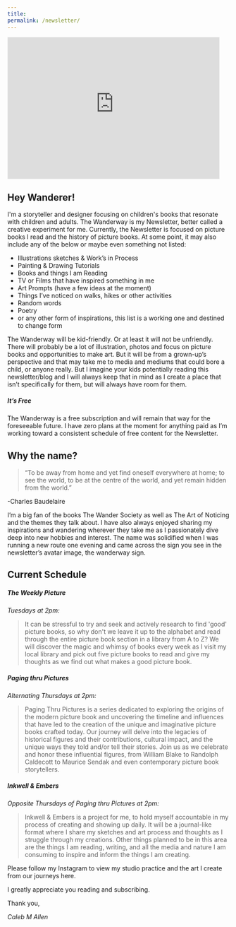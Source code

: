 ```yaml
---
title: 
permalink: /newsletter/
---
```

<iframe src="https://thewanderway.substack.com/embed" width="480" height="320" style="border:1px solid #EEE; background:white;" frameborder="0" scrolling="no"></iframe>

## Hey Wanderer!

I'm a storyteller and designer focusing on children's books that resonate with children and adults. The Wanderway is my Newsletter, better called a creative experiment for me. Currently, the Newsletter is focused on picture books I read and the history of picture books. At some point, it may also include any of the below or maybe even something not listed:

- Illustrations sketches & Work’s in Process
- Painting & Drawing Tutorials
- Books and things I am Reading
- TV or Films that have inspired something in me
- Art Prompts (have a few ideas at the moment)
- Things I’ve noticed on walks, hikes or other activities
- Random words
- Poetry
- or any other form of inspirations, this list is a working one and destined to change form

The Wanderway will be kid-friendly. Or at least it will not be unfriendly. There will probably be a lot of illustration, photos and focus on picture books and opportunities to make art. But it will be from a grown-up’s perspective and that may take me to media and mediums that could bore a child, or anyone really. But I imagine your kids potentially reading this newsletter/blog and I will always keep that in mind as I create a place that isn’t specifically for them, but will always have room for them.

##### It’s Free

The Wanderway is a free subscription and will remain that way for the foreseeable future. I have zero plans at the moment for anything paid as I’m working toward a consistent schedule of free content for the Newsletter.

## Why the name?

> “To be away from home and yet find oneself everywhere at home; to see the world, to be at the centre of the world, and yet remain hidden from the world.” 

-Charles Baudelaire

I’m a big fan of the books The Wander Society as well as The Art of Noticing and the themes they talk about. I have also always enjoyed sharing my inspirations and wandering wherever they take me as I passionately dive deep into new hobbies and interest. The name was solidified when I was running a new route one evening and came across the sign you see in the newsletter’s avatar image, the wanderway sign.

## Current Schedule

##### The Weekly Picture

*Tuesdays at 2pm:*

> It can be stressful to try and seek and actively research to find 'good' picture books, so why don't we leave it up to the alphabet and read through the entire picture book section in a library from A to Z? We will discover the magic and whimsy of books every week as I visit my local library and pick out five picture books to read and give my thoughts as we find out what makes a good picture book.

##### Paging thru Pictures

*Alternating Thursdays at 2pm:*

> Paging Thru Pictures is a series dedicated to exploring the origins of the modern picture book and uncovering the timeline and influences that have led to the creation of the unique and imaginative picture books crafted today. Our journey will delve into the legacies of historical figures and their contributions, cultural impact, and the unique ways they told and/or tell their stories. Join us as we celebrate and honor these influential figures, from William Blake to Randolph Caldecott to Maurice Sendak and even contemporary picture book storytellers.

##### Inkwell & Embers

*Opposite Thursdays of Paging thru Pictures at 2pm:*

> Inkwell & Embers is a project for me, to hold myself accountable in my process of creating and showing up daily. It will be a journal-like format where I share my sketches and art process and thoughts as I struggle through my creations. Other things planned to be in this area are the things I am reading, writing, and all the media and nature I am consuming to inspire and inform the things I am creating.

Please follow my Instagram to view my studio practice and the art I create from our journeys here. 

I greatly appreciate you reading and subscribing.


Thank you,

*Caleb M Allen*


